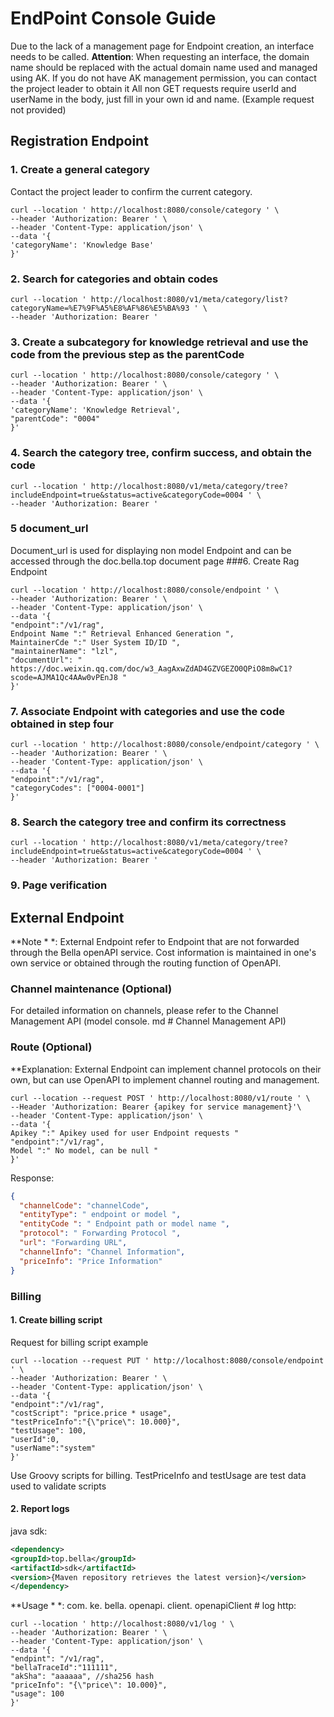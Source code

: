 # EndPoint Console Guide
Due to the lack of a management page for Endpoint creation, an interface needs to be called.
**Attention**: When requesting an interface, the domain name should be replaced with the actual domain name used and managed using AK. If you do not have AK management permission, you can contact the project leader to obtain it
All non GET requests require userId and userName in the body, just fill in your own id and name. (Example request not provided)
## Registration Endpoint
### 1. Create a general category
Contact the project leader to confirm the current category.
```shell
curl --location ' http://localhost:8080/console/category ' \
--header 'Authorization: Bearer ' \
--header 'Content-Type: application/json' \
--data '{
'categoryName': 'Knowledge Base'
}'
```
### 2. Search for categories and obtain codes
```shell
curl --location ' http://localhost:8080/v1/meta/category/list?categoryName=%E7%9F%A5%E8%AF%86%E5%BA%93 ' \
--header 'Authorization: Bearer '
```
### 3. Create a subcategory for knowledge retrieval and use the code from the previous step as the parentCode
```shell
curl --location ' http://localhost:8080/console/category ' \
--header 'Authorization: Bearer ' \
--header 'Content-Type: application/json' \
--data '{
'categoryName': 'Knowledge Retrieval',
"parentCode": "0004"
}'
```
### 4. Search the category tree, confirm success, and obtain the code
```shell
curl --location ' http://localhost:8080/v1/meta/category/tree?includeEndpoint=true&status=active&categoryCode=0004 ' \
--header 'Authorization: Bearer ' 
```
### 5 document_url
Document_url is used for displaying non model Endpoint and can be accessed through the doc.bella.top document page
###6. Create Rag Endpoint
```shell
curl --location ' http://localhost:8080/console/endpoint ' \
--header 'Authorization: Bearer ' \
--header 'Content-Type: application/json' \
--data '{
"endpoint":"/v1/rag",
Endpoint Name ":" Retrieval Enhanced Generation ",
MaintainerCde ":" User System ID/ID ",
"maintainerName": "lzl",
"documentUrl": " https://doc.weixin.qq.com/doc/w3_AagAxwZdAD4GZVGEZO0QPiO8m8wC1?scode=AJMA1Qc4AAw0vPEnJ8 "
}'
```
### 7. Associate Endpoint with categories and use the code obtained in step four
```shell
curl --location ' http://localhost:8080/console/endpoint/category ' \
--header 'Authorization: Bearer ' \
--header 'Content-Type: application/json' \
--data '{
"endpoint":"/v1/rag",
"categoryCodes": ["0004-0001"]
}'
```
### 8. Search the category tree and confirm its correctness
```shell
curl --location ' http://localhost:8080/v1/meta/category/tree?includeEndpoint=true&status=active&categoryCode=0004 ' \
--header 'Authorization: Bearer ' 
```
### 9. Page verification

## External Endpoint
**Note * *: External Endpoint refer to Endpoint that are not forwarded through the Bella openAPI service. Cost information is maintained in one's own service or obtained through the routing function of OpenAPI.
### Channel maintenance (Optional)
For detailed information on channels, please refer to the Channel Management API (model console. md # Channel Management API)
### Route (Optional)
**Explanation: External Endpoint can implement channel protocols on their own, but can use OpenAPI to implement channel routing and management.
```shell
curl --location --request POST ' http://localhost:8080/v1/route ' \
--Header 'Authorization: Bearer {apikey for service management}'\
--header 'Content-Type: application/json' \
--data '{
Apikey ":" Apikey used for user Endpoint requests "
"endpoint":"/v1/rag",
Model ":" No model, can be null "
}'
```
Response:
```json
{
  "channelCode": "channelCode",
  "entityType": " endpoint or model ",
  "entityCode ": " Endpoint path or model name ",
  "protocol": " Forwarding Protocol ",
  "url": "Forwarding URL",
  "channelInfo": "Channel Information",
  "priceInfo": "Price Information"
}
```
### Billing
#### 1. Create billing script
Request for billing script example
```shell
curl --location --request PUT ' http://localhost:8080/console/endpoint ' \
--header 'Authorization: Bearer ' \
--header 'Content-Type: application/json' \
--data '{
"endpoint":"/v1/rag",
"costScript": "price.price * usage",
"testPriceInfo":"{\"price\": 10.000}",
"testUsage": 100,
"userId":0,
"userName":"system"
}'
```
Use Groovy scripts for billing.
TestPriceInfo and testUsage are test data used to validate scripts
#### 2. Report logs
java sdk:
```xml
<dependency>
<groupId>top.bella</groupId>
<artifactId>sdk</artifactId>
<version>{Maven repository retrieves the latest version}</version>
</dependency>
```
**Usage * *: com. ke. bella. openapi. client. openapiClient # log
http:
```shell
curl --location ' http://localhost:8080/v1/log ' \
--header 'Authorization: Bearer ' \
--header 'Content-Type: application/json' \
--data '{
"endpint": "/v1/rag",
"bellaTraceId":"111111",
"akSha": "aaaaaa", //sha256 hash
"priceInfo": "{\"price\": 10.000}",
"usage": 100
}'
```
